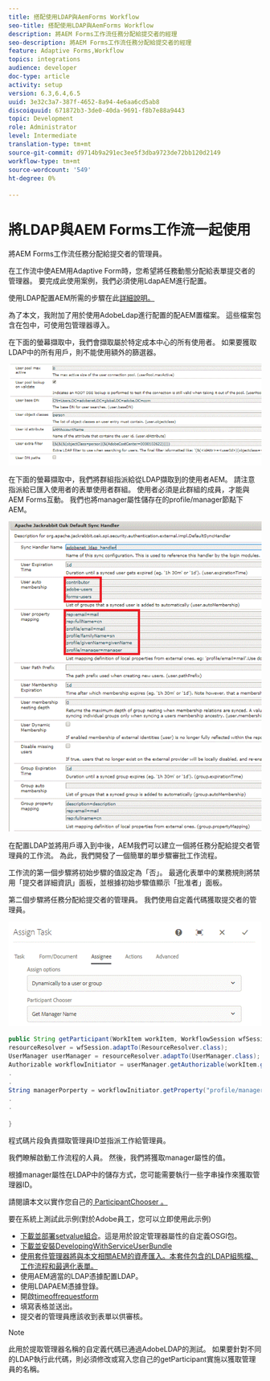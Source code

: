```yaml
---
title: 搭配使用LDAP與AemForms Workflow
seo-title: 搭配使用LDAP與AemForms Workflow
description: 將AEM Forms工作流任務分配給提交者的經理
seo-description: 將AEM Forms工作流任務分配給提交者的經理
feature: Adaptive Forms,Workflow
topics: integrations
audience: developer
doc-type: article
activity: setup
version: 6.3,6.4,6.5
uuid: 3e32c3a7-387f-4652-8a94-4e6aa6cd5ab8
discoiquuid: 671872b3-3de0-40da-9691-f8b7e88a9443
topic: Development
role: Administrator
level: Intermediate
translation-type: tm+mt
source-git-commit: d9714b9a291ec3ee5f3dba9723de72bb120d2149
workflow-type: tm+mt
source-wordcount: '549'
ht-degree: 0%

---
```



# 將LDAP與AEM Forms工作流一起使用

將AEM Forms工作流任務分配給提交者的管理員。

在工作流中使AEM用Adaptive Form時，您希望將任務動態分配給表單提交者的管理器。 要完成此使用案例，我們必須使用LdapAEM進行配置。

使用LDAP配置AEM所需的步驟在此[詳細說明。](https://helpx.adobe.com/experience-manager/6-5/sites/administering/using/ldap-config.html)

為了本文，我附加了用於使用AdobeLdap進行配置的配AEM置檔案。 這些檔案包含在包中，可使用包管理器導入。

在下面的螢幕擷取中，我們會擷取屬於特定成本中心的所有使用者。 如果要獲取LDAP中的所有用戶，則不能使用額外的篩選器。

![LDAP配置](assets/costcenterldap.gif)

在下面的螢幕擷取中，我們將群組指派給從LDAP擷取到的使用者AEM。 請注意指派給已匯入使用者的表單使用者群組。 使用者必須是此群組的成員，才能與AEM Forms互動。 我們也將manager屬性儲存在的profile/manager節點下AEM。

![Synchandler](assets/synchandler.gif)

在配置LDAP並將用戶導入到中後，AEM我們可以建立一個將任務分配給提交者管理員的工作流。 為此，我們開發了一個簡單的單步驟審批工作流程。

工作流的第一個步驟將初始步驟的值設定為「否」。 最適化表單中的業務規則將禁用「提交者詳細資訊」面板，並根據初始步驟值顯示「批准者」面板。

第二個步驟將任務分配給提交者的管理員。 我們使用自定義代碼獲取提交者的管理員。

![分派工作](assets/assigntask.gif)

```java
public String getParticipant(WorkItem workItem, WorkflowSession wfSession, MetaDataMap arg2) throws WorkflowException{
resourceResolver = wfSession.adaptTo(ResourceResolver.class);
UserManager userManager = resourceResolver.adaptTo(UserManager.class);
Authorizable workflowInitiator = userManager.getAuthorizable(workItem.getWorkflow().getInitiator());
.
.
String managerPorperty = workflowInitiator.getProperty("profile/manager")[0].getString();
.
.

}
```

程式碼片段負責擷取管理員ID並指派工作給管理員。

我們瞭解啟動工作流程的人員。 然後，我們將獲取manager屬性的值。

根據manager屬性在LDAP中的儲存方式，您可能需要執行一些字串操作來獲取管理器ID。

請閱讀本文以實作您自己的[ ParticipantChooser 。](https://helpx.adobe.com/experience-manager/using/dynamic-steps.html)

要在系統上測試此示例(對於Adobe員工，您可以立即使用此示例)

* [下載並部署setvalue組合](/help/forms/assets/common-osgi-bundles/SetValueApp.core-1.0-SNAPSHOT.jar)。這是用於設定管理器屬性的自定義OSGI包。
* [下載並安裝DevelopingWithServiceUserBundle](/help/forms/assets/common-osgi-bundles/DevelopingWithServiceUser.jar)
* [使用套件管理器將與本文相關AEM的資產匯入。本套件包含的LDAP組態檔、工作流程和最適化表單。](assets/aem-forms-ldap.zip)
* 使用AEM適當的LDAP憑據配置LDAP。
* 使用LDAPAEM憑據登錄。
* 開啟[timeoffrequestform](http://localhost:4502/content/dam/formsanddocuments/helpx/timeoffrequestform/jcr:content?wcmmode=disabled)
* 填寫表格並送出。
* 提交者的管理員應該收到表單以供審核。

>[!NOTE]
>
>此用於提取管理器名稱的自定義代碼已通過AdobeLDAP的測試。 如果要針對不同的LDAP執行此代碼，則必須修改或寫入您自己的getParticipant實施以獲取管理員的名稱。
